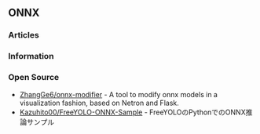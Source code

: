 ## ONNX


### Articles


### Information



### Open Source
- [ZhangGe6/onnx-modifier](https://github.com/ZhangGe6/onnx-modifier) - A tool to modify onnx models in a visualization fashion, based on Netron and Flask.
- [Kazuhito00/FreeYOLO-ONNX-Sample](https://github.com/Kazuhito00/FreeYOLO-ONNX-Sample) - FreeYOLOのPythonでのONNX推論サンプル



